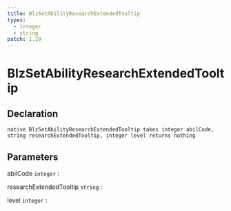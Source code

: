 ```yaml
---
title: BlzSetAbilityResearchExtendedTooltip
types:
  - integer
  - string
patch: 1.29
---
```


# BlzSetAbilityResearchExtendedTooltip

## Declaration

```jass
native BlzSetAbilityResearchExtendedTooltip takes integer abilCode, string researchExtendedTooltip, integer level returns nothing
```

## Parameters
abilCode `integer`
: 

researchExtendedTooltip `string`
: 

level `integer`
: 
